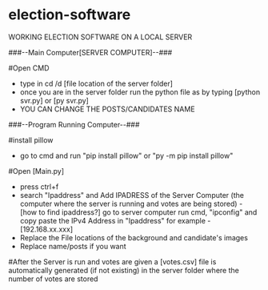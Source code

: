 # election-software
WORKING ELECTION SOFTWARE ON A LOCAL SERVER

###--Main Computer[SERVER COMPUTER]--###

#Open CMD
  - type in cd /d [file location of the server folder]
  - once you are in the server folder run the python file as by typing [python svr.py] or [py svr.py]
  - YOU CAN CHANGE THE POSTS/CANDIDATES NAME

###--Program Running Computer--###

#install pillow
  - go to cmd and run "pip install pillow" or "py -m pip install pillow"

#Open [Main.py] 
  - press ctrl+f
  - search "Ipaddress" and Add IPADRESS of the Server Computer (the computer where the server is running and votes are being stored)
                  - [how to find ipaddress?] go to server computer run cmd, "ipconfig" and copy paste the IPv4 Address in "Ipaddress" for example - [192.168.xx.xxx]
  - Replace the File locations of the background and candidate's images
  - Replace name/posts if you want

#After the Server is run and votes are given a [votes.csv] file is automatically generated (if not existing) in the server folder where the number of votes are stored
